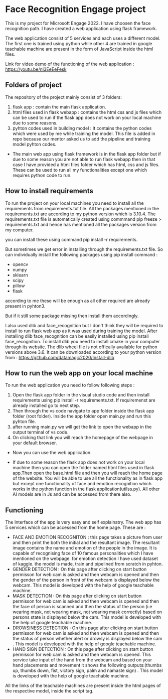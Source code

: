 
# Face Recognition Engage project

This is my project for Microsoft Engage 2022. I have choosen the face recognition path.
I have created a web application using flask framework.

The web application consist of 5 services and each uses a different model. The first one is trained using python while other 4 are trained in google teachable machine are present in the form of JavaScript inside the html files.

Link for video demo of the functioning of the web application : https://youtu.be/nI3EeEeFesk





## Folders of project
The repository of the project mainly consist of 3 folders:
1. flask app : contain the main flask application.
2. html files used in flask webapp : contains the html css and js files which can be used to run if the flask app does not work on your local machine due to some reasons.
3. pyhton codes used in building model : It contains the python codes which were used by me while training the model. This file is added in repo because our mentor asked us to add the pipeline and training model pyhton codes.

* The main web app using flask framework is in the flask app folder but if due to some reason you are not able to run flask webapp then in that case I have provided a html files folder which has html, css and js files. These can be used to run all my functionalities except one which requires python code to run.

## How to install requirements

To run the project on your local machines you need to install all the requirements from requirements.txt file.
All the packages mentioned in the requirements.txt are according to my python version which is 3.10.4. The requirements.txt file 
is automatically created using commmand pip freeze > requirements.txt and hence has mentioned all the packages version from my computer.

you can install these using command pip install -r requirements.

But sometimes we get error in installing through the requirements.txt
file. So can individually install the following packages using pip install command :

* opencv 
* numpy
* sklearn
* scipy
* pillow
* flask

according to me these will be enough as all other required are already 
present in pyhton3.

But if it still some package missing then install them accordingly.

I also used dlib and face_recognition but I don't think they will be required to install to run flask web app 
as it was used during training the model. After installing dlib face_recognition can be easily installed using 
pip install face_recognition. To install dlib you need to install cmake in
your computer through its website. The dlib wheel file is not offically available for python versions above
3.6. It can be downloaded according to your python version from : https://github.com/datamagic2020/Install-dlib 
## How to run the web app on your local machine
To run the web application you need to follow following steps :
1. Open the flask app folder in the visual studio code and then install requirements using pip install -r requirements.txt. If requiremenst are already installed go to next step.
2. Then through the vs code navigate to app folder inside the flask app folder (root folder). Inside the app folder open main.py and run this pyhton file.
3. after running main.py we will get the link to open the webapp in the output terminal of vs code.
4. On clicking that link you will reach the homepage of the webpage in your default browser.

* Now you can use the web application.

* If due to some reason the flask app does not work on your local machine then you can open the folder named html files used in flask app.Then open the base.html file and then you will reach the home page of the website. You will be able to use all the functionality as in flask app but except one functionality of face and emotion recognition which works in the python function in the flask application(utilss.py). All other AI models are in Js and can be accessed from there also.   
## Functioning
The Interface of the app is very easy and self explainatry. The web app has 
5 services which can be accessed from the home page. These are :
* FACE AND EMOTION RECOGNITON :  this page takes a picture from user and then print the both the initial and the resultant image. The resultant image contains the name and emotion of the people in the image. It is capable of recognising face of 10 famous personalities which I have mentioned on the webpage. for emotion detection I have used dataset of kaggle. the model is made, train and pipelined from scratch in pyhton.
* GENDER DETECTION : On this page after clicking on start button permisson for web cam is asked and then webcam is opened and then the gender of the person in front of the webcam is displayed below the webcam. This model is developed with the help of google teachable machine.
* MASK DETECTION : On this page after clicking on start button permisson for web cam is asked and then webcam is opened and then the face of person is scanned and then the status of the person (i.e wearing mask, not wearing mask, not wearing mask correctly) based on persons state is displayed below the cam. This model is developed with the help of google teachable machine.
* DROWSINESS DETECTION : On this page after clicking on start button permisson for web cam is asked and then webcam is opened and then the status of person whether alert or drowsy is displayed below the cam  . This model is developed with the help of google teachable machine.
* HAND SIGN DETECTION : On this page after clicking on start button permisson for web cam is asked and then webcam is opened. This service take input of the hand from the webcam and based on your hand placements and movement it shows the following outputs:(thumbs up, thumbs down, fist, victory sign, palm and namaste sign) . This model is developed with the help of google teachable machine.

All the links of the teachable machines are present inside the html pages of the respective model, inside the script tag.
